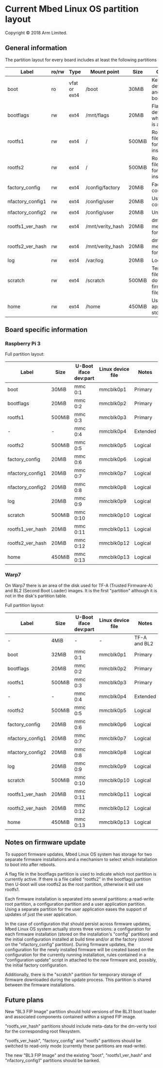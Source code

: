 # Current Mbed Linux OS partition layout

Copyright © 2018 Arm Limited.

## General information

The partition layout for every board includes at least the following partitions

| Label            | ro/rw | Type         | Mount point      | Size     | Contains |
|------------------|-------|--------------|------------------|----------|----------|
| boot             | ro    | vfat or ext4 | /boot            | 30MiB    | Kernel, device tree and U-Boot boot script |
| bootflags        | rw    | ext4         | /mnt/flags       | 20MiB    | Flags to determine which rootfs is active |
| rootfs1          | rw    | ext4         | /                | 500MiB   | Root filesystem for installation 1 |
| rootfs2          | rw    | ext4         | /                | 500MiB   | Root filesystem for installation 2 |
| factory_config   | rw    | ext4         | /config/factory  | 20MiB    | Factory configuration |
| nfactory_config1 | rw    | ext4         | /config/user     | 20MiB    | User data configuration |
| nfactory_config2 | rw    | ext4         | /config/user     | 20MiB    | Unused |
| rootfs1_ver_hash | rw    | ext4         | /mnt/verity_hash | 20MiB    | dm_verity meta-data for rootfs1 |
| rootfs2_ver_hash | rw    | ext4         | /mnt/verity_hash | 20MiB    | dm_verity meta-data for rootfs2 |
| log              | rw    | ext4         | /var/log         | 20MiB    | Log files |
| scratch          | rw    | ext4         | /scratch         | 500MiB   | Temporary files (such as downloaded firmware files) |
| home             | rw    | ext4         | /home            | 450MiB   | User application storage |

## Board specific information

### Raspberry Pi 3

Full partition layout:

| Label            | Size   | U-Boot iface dev:part | Linux device file | Notes    |
|------------------|--------|-----------------------|-------------------|----------|
| boot             | 30MiB  | mmc 0:1               | mmcblk0p1         | Primary  |
| bootflags        | 20MiB  | mmc 0:2               | mmcblk0p2         | Primary  |
| rootfs1          | 500MiB | mmc 0:3               | mmcblk0p3         | Primary  |
| -                | -      | mmc 0:4               | mmcblk0p4         | Extended |
| rootfs2          | 500MiB | mmc 0:5               | mmcblk0p5         | Logical  |
| factory_config   | 20MiB  | mmc 0:6               | mmcblk0p6         | Logical  |
| nfactory_config1 | 20MiB  | mmc 0:7               | mmcblk0p7         | Logical  |
| nfactory_config2 | 20MiB  | mmc 0:8               | mmcblk0p8         | Logical  |
| log              | 20MiB  | mmc 0:9               | mmcblk0p9         | Logical  |
| scratch          | 500MiB | mmc 0:10              | mmcblk0p10        | Logical  |
| rootfs1_ver_hash | 20MiB  | mmc 0:11              | mmcblk0p11        | Logical  |
| rootfs2_ver_hash | 20MiB  | mmc 0:12              | mmcblk0p12        | Logical  |
| home             | 450MiB | mmc 0:13              | mmcblk0p13        | Logical  |

### Warp7

On Warp7 there is an area of the disk used for TF-A (Trusted Firmware-A) and
BL2 (Second Boot Loader) images. It is the first "partition" although it is not in the
disk's partition table.

Full partition layout:

| Label            | Size   | U-Boot iface dev:part | Linux device file | Notes       |
|------------------|--------|-----------------------|-------------------|-------------|
| -                | 4MiB   | -                     | -                 | TF-A and BL2 |
| boot             | 32MiB  | mmc 0:1               | mmcblk0p1         | Primary     |
| bootflags        | 20MiB  | mmc 0:2               | mmcblk0p2         | Primary     |
| rootfs1          | 500MiB | mmc 0:3               | mmcblk0p3         | Primary     |
| -                | -      | mmc 0:4               | mmcblk0p4         | Extended    |
| rootfs2          | 500MiB | mmc 0:5               | mmcblk0p5         | Logical     |
| factory_config   | 20MiB  | mmc 0:6               | mmcblk0p6         | Logical     |
| nfactory_config1 | 20MiB  | mmc 0:7               | mmcblk0p7         | Logical     |
| nfactory_config2 | 20MiB  | mmc 0:8               | mmcblk0p8         | Logical     |
| log              | 20MiB  | mmc 0:9               | mmcblk0p9         | Logical     |
| scratch          | 500MiB | mmc 0:10              | mmcblk0p10        | Logical     |
| rootfs1_ver_hash | 20MiB  | mmc 0:11              | mmcblk0p11        | Logical     |
| rootfs2_ver_hash | 20MiB  | mmc 0:12              | mmcblk0p12        | Logical     |
| home             | 450MiB | mmc 0:13              | mmcblk0p13        | Logical     |


## Notes on firmware update

To support firmware updates, Mbed Linux OS system has storage for two
separate firmware installations and a mechanism to select which installation to
boot into after reboots.

A flag file in the bootflags partition is used to indicate which root partition
is currently active. If there is a file called "rootfs2" in the bootflags
partition then U-boot will use rootfs2 as the root partition, otherwise it will
use rootfs1.

Each firmware installation is separated into several partitions: a
read-write root partition, a configuration partition and a user application
partition. Using a separate partition for the user application eases the
support of updates of just the user application.

In the case of configuration that should persist across firmware updates,
Mbed Linux OS system actually stores three versions: a configuration for each firmware
installation (stored on the installation's "config" partition) and the initial
configuration installed at build time and/or at the factory (stored on the
"nfactory_config" partition). During firmware updates, the configuration for the newly
installed firmware will be created based on the configuration for the currently
running installation, rules contained in a "configuration update" script in
attached to the new firmware and, possibly, the initial factory configuration.

Additionally, there is the "scratch" partition for temporary storage of firmware
downloaded during the update process. This partition is shared between the
firmware installations.

## Future plans

New "BL3 FIP Image" partition should hold versions of the BL31 boot loader and associated
components contained within a signed FIP image.

"rootfs_ver_hash" partitions should include meta-data for the dm-verity tool
for the corresponding root filesystem.  

"rootfs_ver_hash", "factory_config" and "rootfs" partitions should be switched to read-only mode
(currently these partitions are read-write).

The new "BL3 FIP Image" and the existing "boot", "rootfs1_ver_hash" and "nfactory_config1"
partitions should be banked.
